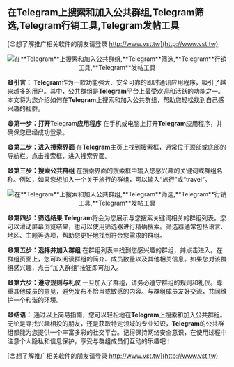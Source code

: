 ## **在**Telegram**上搜索和加入公共群组,**Telegram**筛选,**Telegram**行销工具,**Telegram**发帖工具**

[😍想了解推广相关软件的朋友请登录 http://www.vst.tw](http://www.vst.tw)

 <center><img src="https://vst.tw/MP4/tuiguang/png/5.png" alt="在**Telegram**上搜索和加入公共群组,**Telegram**筛选,**Telegram**行销工具,**Telegram**发帖工具"></center>

**😄引言：**
**Telegram**作为一款功能强大、安全可靠的即时通讯应用程序，吸引了越来越多的用户。其中，公共群组是**Telegram**平台上最受欢迎和活跃的功能之一。本文将为您介绍如何在**Telegram**上搜索和加入公共群组，帮助您轻松找到自己感兴趣的社群。

**😄第一步：打开**Telegram**应用程序**
在手机或电脑上打开**Telegram**应用程序，并确保您已经成功登录。

**😄第二步：进入搜索界面**
在**Telegram**主页上找到搜索框，通常位于顶部或底部的导航栏。点击搜索框，进入搜索界面。

**😄第三步：搜索公共群组**
在搜索界面的搜索框中输入您感兴趣的关键词或群组名称。例如，如果您想加入一个关于旅行的群组，可以输入“旅行”或“travel”。

 <center><img src="https://vst.tw/MP4/tuiguang/png/3.png" alt="在**Telegram**上搜索和加入公共群组,**Telegram**筛选,**Telegram**行销工具,**Telegram**发帖工具"></center>

**😄第四步：筛选结果**
**Telegram**将会为您展示与您搜索关键词相关的群组列表。您可以滑动屏幕浏览结果，也可以使用筛选器进行精确搜索。筛选器通常包括语言、地区、主题等选项，帮助您更好地找到符合您需求的群组。

**😄第五步：选择并加入群组**
在群组列表中找到您感兴趣的群组，并点击进入。在群组页面上，您可以阅读群组的简介、成员数量以及其他相关信息。如果您对该群组感兴趣，点击“加入群组”按钮即可加入。

**😄第六步：遵守规则与礼仪**
一旦加入了群组，请务必遵守群组的规则和礼仪。尊重其他成员的意见，避免发布不恰当或敏感的内容。与群组成员友好交流，共同维护一个和谐的环境。

**😄结语：**
通过以上简易指南，您可以轻松地在**Telegram**上搜索和加入公共群组。无论是寻找兴趣相投的朋友，还是获取特定领域的专业知识，**Telegram**的公共群组都能为您提供一个丰富多彩的社交平台。记得保持网络安全意识，在使用过程中注意个人隐私和信息保护，享受与群组成员们互动的乐趣吧！

[😍想了解推广相关软件的朋友请登录 http://www.vst.tw](http://www.vst.tw)



